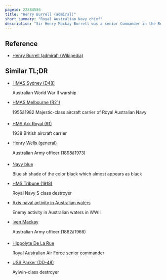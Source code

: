 ```yaml
---
pageid: 22884586
title: "Henry Burrell (admiral)"
short_summary: "Royal Australian Navy chief"
description: "Sir Henry Mackay Burrell was a senior Commander in the Royal australian Navy. He served from 1959 to 1962 as Chief of the navy Staff. Burrell was born in the Blue Mountains and entered the Royal australian naval College as a 13-year-old Cadet in 1918. His first overseas Assignment was aboard the Ship Hmas Sydney. During the 1920s and 1930s Burrell served several Years on Exchange with the Royal navy Specialising in naval Navigation. During World War Ii, he filled a key Liaison Post with the Us Navy, and later saw Action as Commander of the Destroyer Hmas Norman, earning a Mention in Despatches."
---
```


## Reference

- [Henry Burrell (admiral) (Wikipedia)](https://en.wikipedia.org/?curid=22884586)

## Similar TL;DR

- [HMAS Sydney (D48)](/tldr/en/hmas-sydney-d48)

  Australian World War II warship

- [HMAS Melbourne (R21)](/tldr/en/hmas-melbourne-r21)

  1955â1982 Majestic-class aircraft carrier of Royal Australian Navy

- [HMS Ark Royal (91)](/tldr/en/hms-ark-royal-91)

  1938 British aircraft carrier

- [Henry Wells (general)](/tldr/en/henry-wells-general)

  Australian Army officer (1898â1973)

- [Navy blue](/tldr/en/navy-blue)

  Blueish shade of the color black which almost appears as black

- [HMS Tribune (1918)](/tldr/en/hms-tribune-1918)

  Royal Navy S class destroyer

- [Axis naval activity in Australian waters](/tldr/en/axis-naval-activity-in-australian-waters)

  Enemy activity in Australian waters in WWII

- [Iven Mackay](/tldr/en/iven-mackay)

  Australian Army officer (1882â1966)

- [Hippolyte De La Rue](/tldr/en/hippolyte-de-la-rue)

  Royal Australian Air Force senior commander

- [USS Parker (DD-48)](/tldr/en/uss-parker-dd-48)

  Aylwin-class destroyer
